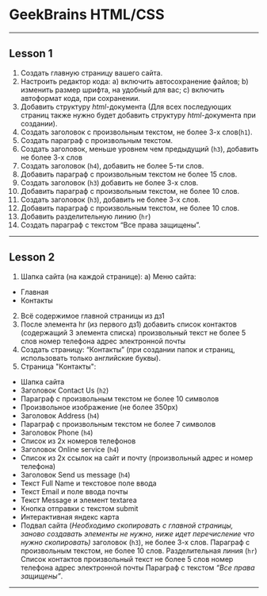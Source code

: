 # GeekBrains HTML/CSS
---
## Lesson 1
1. Создать главную страницу вашего сайта.
2. Настроить редактор кода:
a) включить автосохранение файлов;
b) изменить размер шрифта, на удобный для вас;
c) включить автоформат кода, при сохранении.
3. Добавить структуру *html*-документа (Для всех последующих страниц также нужно будет добавить структуру *html*-документа при создании).
4. Создать заголовок с произвольным текстом, не более 3-х слов(`h1`).
5. Создать параграф с произвольным текстом.
6. Создать заголовок, меньше уровнем чем предыдущий (`h3`), добавить не более 3-х слов
7. Создать заголовок (`h4`), добавить не более 5-ти слов.
8. Добавить параграф с произвольным текстом не более 15 слов.
9. Создать заголовок (`h3`) добавить не более 3-х слов.
10. Добавить параграф с произвольным текстом, не более 10 слов.
11. Создать заголовок (`h3`), добавить не более 3-х слов.
12. Добавить параграф с произвольным текстом, не более 10 слов.
13. Добавить разделительную линию (`hr`)
14. Создать параграф с текстом “Все права защищены”.
***
## Lesson 2
1. Шапка сайта (на каждой странице):
a) Меню сайта:
* Главная
* Контакты

2. Всё содержимое главной страницы из дз1
3. После элемента hr (из первого дз1) добавить список контактов (содержащий 3 элемента списка)
произвольный текст не более 5 слов
номер телефона
адрес электронной почты
4. Создать страницу: “Контакты” (при создании папок и страниц, использовать только английские буквы).
5. Страница "Контакты":
- Шапка сайта
- Заголовок Contact Us (`h2`)
- Параграф с произвольным текстом не более 10 символов
- Произвольное изображение (не более 350px)
- Заголовок Address (`h4`)
- Параграф с произвольным текстом не более 7 символов
- Заголовок Phone (`h4`)
- Список из 2х номеров телефонов
- Заголовок Online service (`h4`)
- Список из 2х ссылок на сайт и почту (произвольный адрес и номер телефона)
- Заголовок Send us message (`h4`)
- Текст Full Name и текстовое поле ввода
- Текст Email и поле ввода почты
- Текст Message и элемент textarea
- Кнопка отправки с текстом submit
- Интерактивная яндекс карта
- Подвал сайта (*Необходимо скопировать с главной страницы, заново создавать элементы не нужно, ниже идет перечисление что нужно скопировать)* заголовок (`h3`), не более 3-х слов. Параграф с произвольным текстом, не более 10 слов. Разделительная линия (`hr`) Список контактов произвольный текст не более 5 слов номер телефона адрес электронной почты Параграф с текстом *“Все права защищены”*.
***